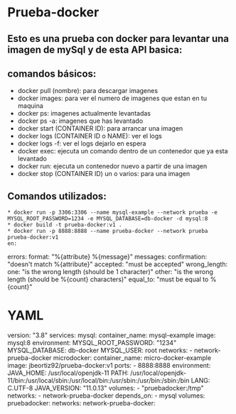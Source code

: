 # Prueba-docker
## Esto es una prueba con docker para levantar una imagen de mySql y de esta API basica:
  ## comandos básicos:
   * docker pull (nombre): para descargar imagenes
   * docker images: para ver el numero de imagenes que estan en tu maquina
   * docker ps: imagenes actualmente levantadas
   * docker ps -a: imagenes que has levantado
   * docker start (CONTAINER ID): para arrancar una imagen
   * docker logs (CONTAINER ID o NAME): ver el logs
   * docker logs -f: ver el logs dejarlo en espera
   * docker exec: ejecuta un comando dentro de un contenedor que ya esta levantado 
   * docker run: ejecuta un contenedor nuevo a partir de una imagen
   * docker stop (CONTAINER ID) un o varios: para una imagen
  
  ## Comandos utilizados:
    * docker run -p 3306:3306 --name mysql-example --network prueba -e MYSQL_ROOT_PASSWORD=1234 -e MYSQL_DATABASE=db-docker -d mysql:8
    * docker build -t prueba-docker:v1 .
    * docker run -p 8888:8888 --name prueba-docker --network prueba prueba-docker:v1
    en:
  errors:
    format: "%{attribute} %{message}"
    messages:
      confirmation: "doesn't match %{attribute}"
      accepted: "must be accepted"
      wrong_length:
        one: "is the wrong length (should be 1 character)"
        other: "is the wrong length (should be %{count} characters)"
      equal_to: "must be equal to %{count}"

  
# YAML
version: "3.8"
services:
  mysql: 
    container_name: mysql-example
    image: mysql:8
    environment:
      MYSQL_ROOT_PASSWORD: "1234"
      MYSQL_DATABASE: db-docker
      MYSQL_USER: root
    networks:
      - network-prueba-docker
  microdocker:
    container_name: micro-docker-example
    image: jbeortiz92/prueba-docker:v1
    ports: 
      - 8888:8888
    environment:
      JAVA_HOME: /usr/local/openjdk-11
      PATH: /usr/local/openjdk-11/bin:/usr/local/sbin:/usr/local/bin:/usr/sbin:/usr/bin:/sbin:/bin
      LANG: C.UTF-8
      JAVA_VERSION: "11.0.13"
    volumes:
      - "pruebadocker:/tmp"
    networks:
      - network-prueba-docker
    depends_on:
      - mysql
volumes:
  pruebadocker:
networks:
  network-prueba-docker:
      
